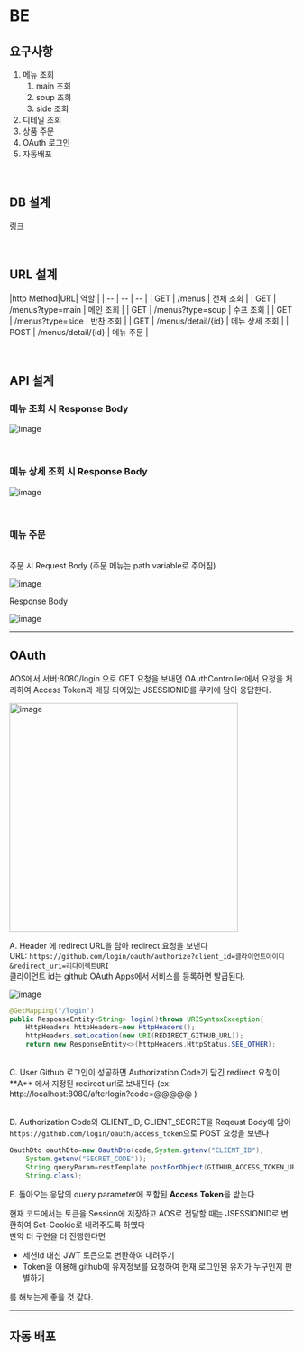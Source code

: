 # BE

## 요구사항

1. 메뉴 조회
    1. main 조회
    2. soup 조회
    3. side 조회
2. 디테일 조회
3. 상품 주문
4. OAuth 로그인
5. 자동배포

<br>

## DB 설계

[링크](https://docs.google.com/spreadsheets/d/1opVci7IUWq1uetNHIewXkxdeOnB9R_RccBbU6THEJCI/edit#gid=0)

<br>

## URL 설계

|http Method|URL| 역할 | | -- | -- | -- | | GET | /menus | 전체 조회 | | GET | /menus?type=main | 메인 조회 |
| GET | /menus?type=soup | 수프 조회 | | GET | /menus?type=side | 반찬 조회 | | GET | /menus/detail/{id} |
메뉴 상세 조회 | | POST | /menus/detail/{id} | 메뉴 주문 |

<br>

## API 설계

### 메뉴 조회 시 Response Body

![image](https://user-images.githubusercontent.com/81368630/164416950-bf6ad03c-94ce-4c36-a164-b1a55969f1a5.png)

<br>

### 메뉴 상세 조회 시 Response Body

![image](https://user-images.githubusercontent.com/81368630/164416608-1a457c11-fbdc-4d2d-b1db-95cbbff86d42.png)

<br>

### 메뉴 주문

<br>
주문 시 Request Body (주문 메뉴는 path variable로 주어짐)

![image](https://user-images.githubusercontent.com/92678400/165826746-65e54262-bced-40c1-a40c-9e54f2360b6c.png)

Response Body

![image](https://user-images.githubusercontent.com/92678400/165826777-da427796-5634-4625-abb3-775fd85e0d46.png)



---

## OAuth

AOS에서 서버:8080/login 으로 GET 요청을 보내면 OAuthController에서 요청을 처리하여 Access Token과 매핑 되어있는 JSESSIONID를 쿠키에
담아 응답한다.

<img width="405" alt="image" src="https://user-images.githubusercontent.com/92678400/165826439-45c37bb7-4b0a-4fdf-a401-5b59ea846ff2.png">

A. Header 에 redirect URL을 담아 redirect 요청을 보낸다<br>
URL: `https://github.com/login/oauth/authorize?client_id=클라이언트아이디&redirect_uri=리다이렉트URI`
<br>
클라이언트 id는 github OAuth Apps에서 서비스를 등록하면 발급된다.

![image](https://user-images.githubusercontent.com/92678400/165830510-03b99f99-0c51-4c44-9b37-f53dc8b4556c.png)

```java
@GetMapping("/login")
public ResponseEntity<String> login()throws URISyntaxException{
	HttpHeaders httpHeaders=new HttpHeaders();
	httpHeaders.setLocation(new URI(REDIRECT_GITHUB_URL));
	return new ResponseEntity<>(httpHeaders,HttpStatus.SEE_OTHER);
```

<br>
C. User Github 로그인이 성공하면 Authorization Code가 담긴 redirect 요청이 **A** 에서 지정된 redirect url로 보내진다
(ex: http://localhost:8080/afterlogin?code=@@@@@ )
<br><br>

D. Authorization Code와 CLIENT_ID, CLIENT_SECRET을 Reqeust Body에 담아
`https://github.com/login/oauth/access_token`으로 POST 요청을 보낸다

```java
OauthDto oauthDto=new OauthDto(code,System.getenv("CLIENT_ID"),
	System.getenv("SECRET_CODE"));
	String queryParam=restTemplate.postForObject(GITHUB_ACCESS_TOKEN_URL,oauthDto,
	String.class);
```

E. 돌아오는 응답의 query parameter에 포함된 **Access Token**을 받는다

현재 코드에서는 토큰을 Session에 저장하고 AOS로 전달할 때는 JSESSIONID로 변환하여 Set-Cookie로 내려주도록 하였다 <br>
만약 더 구현을 더 진행한다면

* 세션Id 대신 JWT 토큰으로 변환하여 내려주기
* Token을 이용해 github에 유저정보를 요청하여 현재 로그인된 유저가 누구인지 판별하기

를 해보는게 좋을 것 같다.

---

## 자동 배포
